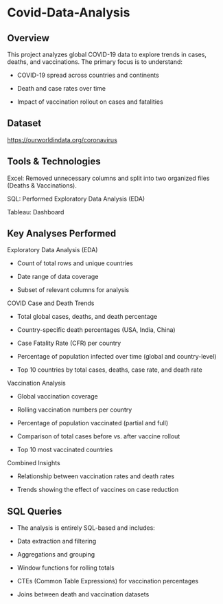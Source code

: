 # Covid-Data-Analysis

## Overview

This project analyzes global COVID-19 data to explore trends in cases, deaths, and vaccinations. The primary focus is to understand:

* COVID-19 spread across countries and continents

* Death and case rates over time

* Impact of vaccination rollout on cases and fatalities

## Dataset

https://ourworldindata.org/coronavirus

## Tools & Technologies

Excel: Removed unnecessary columns and split into two organized files (Deaths & Vaccinations).

SQL: Performed Exploratory Data Analysis (EDA)

Tableau: Dashboard


## Key Analyses Performed

Exploratory Data Analysis (EDA)

* Count of total rows and unique countries

* Date range of data coverage

* Subset of relevant columns for analysis

COVID Case and Death Trends

* Total global cases, deaths, and death percentage

* Country-specific death percentages (USA, India, China)

* Case Fatality Rate (CFR) per country

* Percentage of population infected over time (global and country-level)

* Top 10 countries by total cases, deaths, case rate, and death rate

Vaccination Analysis

* Global vaccination coverage

* Rolling vaccination numbers per country

* Percentage of population vaccinated (partial and full)

* Comparison of total cases before vs. after vaccine rollout

* Top 10 most vaccinated countries

Combined Insights

* Relationship between vaccination rates and death rates

* Trends showing the effect of vaccines on case reduction
  

## SQL Queries

* The analysis is entirely SQL-based and includes:

* Data extraction and filtering

* Aggregations and grouping

* Window functions for rolling totals

* CTEs (Common Table Expressions) for vaccination percentages

* Joins between death and vaccination datasets


